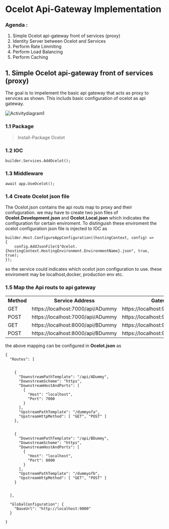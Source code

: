 # Ocelot Api-Gateway Implementation
### Agenda :
1. Simple Ocelot api-gateway front of services  (proxy)
2. Identity Server between Ocelot and Services
3. Perform Rate Limmiting
4. Perform Load Balancing
5. Perform Caching

## 1. Simple Ocelot api-gateway front of services  (proxy)
The goal is to impelement the basic api gateway that acts as proxy to services as shown. This includs basic configuration of ocelot as api gateway.

![Activitydiagram1](https://user-images.githubusercontent.com/105317212/210461837-08b811af-3423-45e0-9341-11e45dc506e0.png)

### 1.1 Package
> Install-Package Ocelot

### 1.2 IOC
```
builder.Services.AddOcelot();
```

### 1.3 Middleware
```
await app.UseOcelot();
```

### 1.4 Create Ocelot json file
The Ocelot.json contains the api routs map to proxy and their confuguration. we may have to create two json files of **Ocelot.Development.json** and **Ocelot.Local.json** which indicates the configuration for certain enviroment. To distinguish these enviroment the ocelot configuration json file is injected to IOC as 
```
builder.Host.ConfigureAppConfiguration((hostingContext, config) =>
{
    config.AddJsonFile($"Ocelot.{hostingContext.HostingEnvironment.EnvironmentName}.json", true, true);
});
```
so the service could indicates which ocelot json configuration to use. these enviroment may be localhost,docker, production env etc.

### 1.5 Map the Api routs to api gateway

<table>

<tr> <th>Method</th> <th>Service Address</th> <th>Gateway</th> </tr>
<tr> <td>GET</td> <td>https://localhost:7000/api/ADummy</td> <td>https://localhost:9000/dummyofa</td> </tr> 
<tr> <td>POST</td> <td>https://localhost:7000/api/ADummy</td> <td>https://localhost:9000/dummyofa</td> </tr>
<tr> <td>GET</td> <td>https://localhost:8000/api/BDummy</td> <td>https://localhost:9000/dummyofb</td> </tr> 
<tr> <td>POST</td> <td>https://localhost:8000/api/BDummy</td> <td>https://localhost:9000/dummyofb</td> </tr> 
</table>

the above mapping can be configured in **Ocelot.json** as 
```
{
  "Routes": [


    {
      "DownstreamPathTemplate": "/api/ADummy",
      "DownstreamScheme": "https",
      "DownstreamHostAndPorts": [
        {
          "Host": "localhost",
          "Port": 7000
        }
      ],
      "UpstreamPathTemplate": "/dummyofa",
      "UpstreamHttpMethod": [ "GET", "POST" ]
    },


    {
      "DownstreamPathTemplate": "/api/BDummy",
      "DownstreamScheme": "https",
      "DownstreamHostAndPorts": [
        {
          "Host": "localhost",
          "Port": 8000
        }
      ],
      "UpstreamPathTemplate": "/dummyofb",
      "UpstreamHttpMethod": [ "GET", "POST" ]
    }


  ],

  "GlobalConfiguration": {
    "BaseUrl": "http://localhost:9000"
  }

}
```


